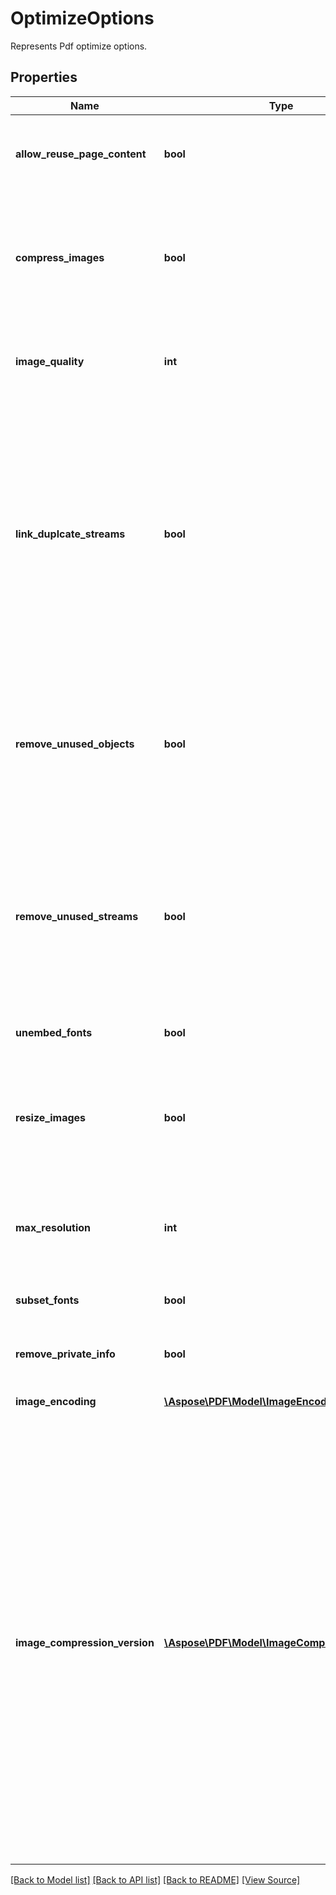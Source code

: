 ﻿# OptimizeOptions
Represents Pdf optimize options.

## Properties
Name | Type | Description | Notes
------------ | ------------- | ------------- | -------------
**allow_reuse_page_content** | **bool** | If true page contents will be reused when document is optimized for equal pages. | [optional]
**compress_images** | **bool** | If this flag is set to true images will be compressed in the document. Compression level is specified with ImageQuality property. | [optional]
**image_quality** | **int** | Specifies level of image compression when CompressImages flag is used. | [optional]
**link_duplcate_streams** | **bool** | If this flag is set to true, Resource streams will be analyzed. If duplicate streams are found (i.e. if stream contents is equal), then thees streams will be stored as one object. This allows to decrease document size in some cases (for example, when same document was concatenated multiple times). | [optional]
**remove_unused_objects** | **bool** | If this flag is set to true, all document objects will be checked and unused objects (i.e. objects which does not have any reference) are removed from document. | [optional]
**remove_unused_streams** | **bool** | If this flag set to true, every resource is checked on it's usage. If resource is never used, then resources is removed. This may decrease document size for example when pages were extracted from document.  | [optional]
**unembed_fonts** | **bool** | Make fonts not embedded if set to true.  | [optional]
**resize_images** | **bool** | If this flag set to true and CompressImages is true images will be resized if image resolution is greater then specified MaxResolution parameter. | [optional]
**max_resolution** | **int** | Specifies maximum resolution of images. If image has higher resolution it will be scaled. | [optional]
**subset_fonts** | **bool** | Fonts will be converted into subsets if set to true. | [optional]
**remove_private_info** | **bool** | Remove private information (page piece info). | [optional]
**image_encoding** | [**\Aspose\PDF\Model\ImageEncoding**](ImageEncoding.md) | Image encode which will be used. | [optional]
**image_compression_version** | [**\Aspose\PDF\Model\ImageCompressionVersion**](ImageCompressionVersion.md) | Version of compression algorithm. Possible values are: "Standard" - standard compression, "Fast" - fast (improved compression which is faster then standard but may be applicable not for all images), "Mixed" - mixed (standard compression is applied to images which can not be compressed by faster algorithm, this may give best compression but more slow then "Fast" algorithm. Version "Fast" is not applicable for resizing images (standard method will be used). Default is "Standard". | [optional]

[[Back to Model list]](../README.md#documentation-for-models) [[Back to API list]](../README.md#documentation-for-api-endpoints) [[Back to README]](../README.md) [[View Source]](../src/Aspose/PDF/Model/OptimizeOptions.php)

